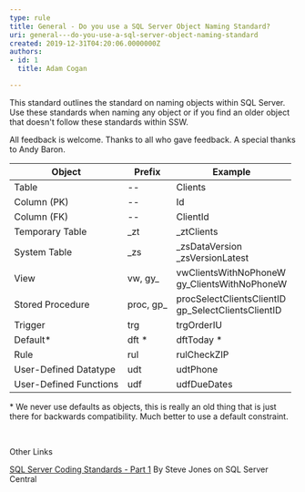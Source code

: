 ```yaml
---
type: rule
title: General - Do you use a SQL Server Object Naming Standard?
uri: general---do-you-use-a-sql-server-object-naming-standard
created: 2019-12-31T04:20:06.0000000Z
authors:
- id: 1
  title: Adam Cogan

---
```


​​This standard outlines the standard on naming objects within SQL Server. Use these standards when naming any object or if you find an older object that doesn't follow these standards within SSW.
 
​​All feedback is welcome. Thanks to all who gave feedback. A special thanks to Andy Baron.​



| ​**​Object**<br> | ​**Prefix**<br> | ​**Example**<br> |
| --- | --- | --- |
| ​Table<br> | --​<br> | ​​Clients<br> |
| ​Column (PK)<br> | ​--<br> | ​Id<br> |
| ​Column (FK)<br> | ​--<br> | ​ClientId<br> |
| ​Temporary Table<br> | ​\_zt<br> | ​\_ztClients<br> |
| ​System Table<br> | ​\_zs<br> | ​\_zsDataVersion<br>\_zsVersionLatest<br> |
| ​View<br> | ​vw, gy\_<br> | vwClientsWithNoPhoneW<br>gy\_ClientsWithNoPhoneW​<br> |
| ​Stored Procedure<br> | ​proc, gp\_<br> | ​procSelectClientsClientID<br>gp\_SelectClientsClientID<br> |
| ​Trigger<br> | ​trg<br> | ​trgOrderIU<br> |
| ​Default\*<br> | ​dft \*<br> | ​dftToday \*<br> |
| ​Rule<br> | ​rul<br> | ​rulCheckZIP<br> |
| ​User-Defined Datatype<br> | ​udt<br> | ​udtPhone<br> |
| ​User-Defined Functions<br> | ​udf<br> | ​udfDueDates<br> |


\* We never use defaults as objects, this is really an old thing that is just there for backwards compatibility. Much better to use a default constraint.

​​​​

Other Links

[SQL Server Coding Standards - Part 1​](https&#58;//www.ssw.com.au/ssw/Redirect/SQLServer/SQLServerCentralcodingstandardspart1.htm)
By Steve Jones on SQL Server Central
